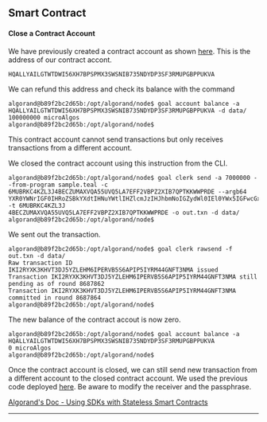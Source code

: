 ## Smart Contract

#### Close a Contract Account

We have previously created a contract account as shown [here](https://github.com/blockchain-unica/asc1-experiments/blob/master/smart_contract/create_contract_account.md#create_contract_account).
This is the address of our contract accont.

```
HQALLYAILGTWTDWI56XH7BPSPMX3SWSNIB735NDYDP3SF3RMUPGBPPUKVA
```

We can refund this address and check its balance with the command

```
algorand@b89f2bc2d65b:/opt/algorand/node$ goal account balance -a HQALLYAILGTWTDWI56XH7BPSPMX3SWSNIB735NDYDP3SF3RMUPGBPPUKVA -d data/
100000000 microAlgos
algorand@b89f2bc2d65b:/opt/algorand/node$
```

This contract account cannot send transactions but only receives transactions from a different account.

We closed the contract account using this instruction from the CLI.

```
algorand@b89f2bc2d65b:/opt/algorand/node$ goal clerk send -a 7000000 --from-program sample.teal -c 6MUBRKC4KZL3J4BECZUMAXVQA55UVQ5LA7EFF2VBPZ2XIB7QPTKKWWPRDE --argb64 YXR0YWNrIGF0IHRoZSBkYXdtIHNuYWtlIHZlcmJzIHJhbmNoIGZydWl0IEl0YWx5IGFwcGxlIHRyZWUgd29tYW4gbWFsZSBhdA== -t 6MUBRKC4KZL3J
4BECZUMAXVQA55UVQ5LA7EFF2VBPZ2XIB7QPTKKWWPRDE -o out.txn -d data/
algorand@b89f2bc2d65b:/opt/algorand/node$ 
```

We sent out the transaction.

```
algorand@b89f2bc2d65b:/opt/algorand/node$ goal clerk rawsend -f out.txn -d data/
Raw transaction ID IKI2RYXK3KHVT3DJ5YZLEHM6IPERVB5S6APIP5IYRM44GNFT3NMA issued
Transaction IKI2RYXK3KHVT3DJ5YZLEHM6IPERVB5S6APIP5IYRM44GNFT3NMA still pending as of round 8687862
Transaction IKI2RYXK3KHVT3DJ5YZLEHM6IPERVB5S6APIP5IYRM44GNFT3NMA committed in round 8687864
algorand@b89f2bc2d65b:/opt/algorand/node$
```

The new balance of the contract accout is now zero.

```
algorand@b89f2bc2d65b:/opt/algorand/node$ goal account balance -a HQALLYAILGTWTDWI56XH7BPSPMX3SWSNIB735NDYDP3SF3RMUPGBPPUKVA
0 microAlgos
algorand@b89f2bc2d65b:/opt/algorand/node$
```

Once the contract account is closed, we can still send new transaction from a different account to the closed contract account. We used the previous code deployed [here](https://github.com/blockchain-unica/asc1-experiments/blob/master/transactions/client_nodejs/send.js). Be aware to modify the receiver and the passphrase.

[Algorand's Doc - Using SDKs with Stateless Smart Contracts](https://developer.algorand.org/docs/features/asc1/stateless/sdks/) 

------
